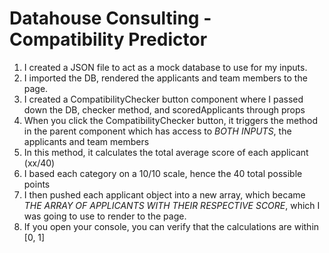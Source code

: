 # Datahouse Consulting - Compatibility Predictor

1. I created a JSON file to act as a mock database to use for my inputs.
2. I imported the DB, rendered the applicants and team members to the page.
3. I created a CompatibilityChecker button component where I passed down the DB, checker method, and scoredApplicants through props
4. When you click the CompatibilityChecker button, it triggers the method in the parent component which has access to *BOTH INPUTS*, the applicants and team members
5. In this method, it calculates the total average score of each applicant (xx/40)
6. I based each category on a 10/10 scale, hence the 40 total possible points
7. I then pushed each applicant object into a new array, which became *THE ARRAY OF APPLICANTS WITH THEIR RESPECTIVE SCORE*, which I was going to use to render to the page.
8. If you open your console, you can verify that the calculations are within [0, 1]
